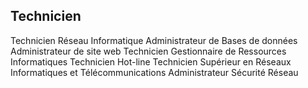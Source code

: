 ## Technicien ##
Technicien Réseau Informatique
Administrateur de Bases de données
Administrateur de site web
Technicien Gestionnaire de Ressources Informatiques
Technicien Hot-line
Technicien Supérieur en Réseaux Informatiques et Télécommunications
Administrateur Sécurité Réseau